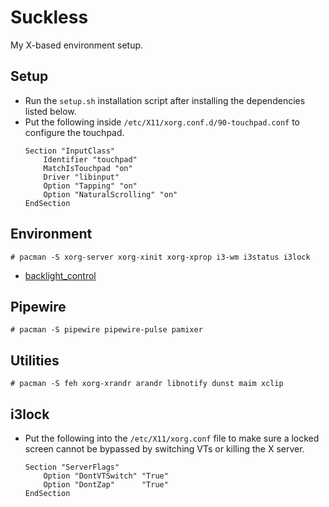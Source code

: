 # Suckless

My X-based environment setup.


## Setup

* Run the `setup.sh` installation script after installing the dependencies
  listed below.
* Put the following inside `/etc/X11/xorg.conf.d/90-touchpad.conf` to configure
  the touchpad.
  ```
  Section "InputClass"
      Identifier "touchpad"
      MatchIsTouchpad "on"
      Driver "libinput"
      Option "Tapping" "on"
      Option "NaturalScrolling" "on"
  EndSection
  ```


## Environment

```
# pacman -S xorg-server xorg-xinit xorg-xprop i3-wm i3status i3lock
```
* [backlight_control](https://aur.archlinux.org/packages/backlight_control/)


## Pipewire
```
# pacman -S pipewire pipewire-pulse pamixer
```


## Utilities

```
# pacman -S feh xorg-xrandr arandr libnotify dunst maim xclip
```


## i3lock

* Put the following into the `/etc/X11/xorg.conf` file to make sure a locked
  screen cannot be bypassed by switching VTs or killing the X server.
  ```
  Section "ServerFlags"
      Option "DontVTSwitch" "True"
      Option "DontZap"      "True"
  EndSection
  ```
